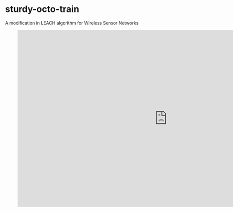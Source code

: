 # sturdy-octo-train
A modification in LEACH algorithm for Wireless Sensor Networks

<figure class="slids">
  <iframe src="https://docs.google.com/presentation/d/e/2PACX-1vSdiW2uaeQw3nJ5e1FN2ErRVofCy_njef5R3sG8-sKpuk6c3DLvqx0exBlCGOpzMFBjTNVcyyhHCsYw/embed?start=true&loop=false&delayms=3000" frameborder="0" width="960" height="569" allowfullscreen="true" mozallowfullscreen="true" webkitallowfullscreen="true"></iframe>
  
</figure>
